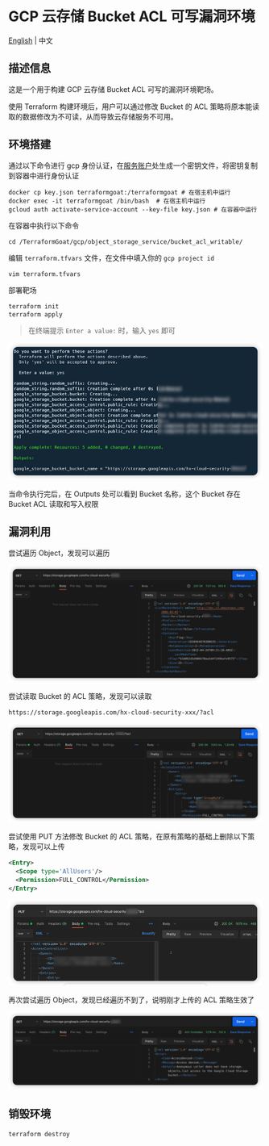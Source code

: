 # GCP 云存储 Bucket ACL 可写漏洞环境

[English](./README.md) | 中文

## 描述信息

这是一个用于构建 GCP 云存储 Bucket ACL 可写的漏洞环境靶场。

使用 Terraform 构建环境后，用户可以通过修改 Bucket 的 ACL 策略将原本能读取的数据修改为不可读，从而导致云存储服务不可用。

## 环境搭建

通过以下命令进行 gcp 身份认证，在[服务账户](https://console.cloud.google.com/projectselector2/iam-admin/serviceaccounts?supportedpurview=project)处生成一个密钥文件，将密钥复制到容器中进行身份认证

```shell
docker cp key.json terraformgoat:/terraformgoat # 在宿主机中运行
docker exec -it terraformgoat /bin/bash  # 在宿主机中运行
gcloud auth activate-service-account --key-file key.json # 在容器中运行
```

在容器中执行以下命令

```shell
cd /TerraformGoat/gcp/object_storage_service/bucket_acl_writable/
```

编辑 `terraform.tfvars` 文件，在文件中填入你的 `gcp project id`

```shell
vim terraform.tfvars
```

部署靶场

```shell
terraform init
terraform apply
```

> 在终端提示 `Enter a value:` 时，输入 `yes` 即可

![img](../../../images/1650957671.png)

当命令执行完后，在 Outputs 处可以看到 Bucket 名称，这个 Bucket 存在 Bucket ACL 读取和写入权限

## 漏洞利用

尝试遍历 Object，发现可以遍历

![img](../../../images/1650964949.png)

尝试读取 Bucket 的 ACL 策略，发现可以读取

```shell
https://storage.googleapis.com/hx-cloud-security-xxx/?acl
```

![img](../../../images/1650964518.png)

尝试使用 PUT 方法修改 Bucket 的 ACL 策略，在原有策略的基础上删除以下策略，发现可以上传

```xml
<Entry>
  <Scope type='AllUsers'/>
  <Permission>FULL_CONTROL</Permission>
</Entry>
```

![img](../../../images/1650964636.png)

再次尝试遍历 Object，发现已经遍历不到了，说明刚才上传的 ACL 策略生效了

![img](../../../images/1650964774.png)

## 销毁环境

```shell
terraform destroy
```

